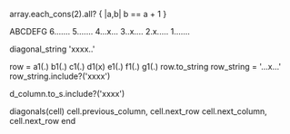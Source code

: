 array.each_cons(2).all? { |a,b| b == a + 1 }

 ABCDEFG
6.......
5.......
4...x...
3..x....
2.x.....
1.......

diagonal_string 'xxxx..'

row = a1(.) b1(.) c1(.) d1(x) e1(.) f1(.) g1(.)
row.to_string
row_string = '...x...'
row_string.include?('xxxx')

d_column.to_s.include?('xxxx')

diagonals(cell)
    cell.previous_column, cell.next_row
    cell.next_column, cell.next_row
end 

